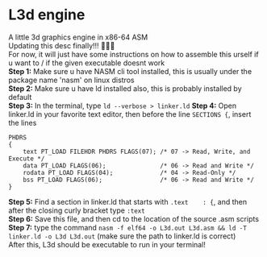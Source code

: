 # L3d engine
A little 3d graphics engine in x86-64 ASM\
Updating this desc finally!!! 🎉🎉🎉\
For now, it will just have some instructions on how to assemble this urself if u want to / if the given executable doesnt work\
**Step 1:** Make sure u have NASM cli tool installed, this is usually under the package name 'nasm' on linux distros\
**Step 2:** Make sure u have ld installed also, this is probably installed by default\
**Step 3:** In the terminal, type ``ld --verbose > linker.ld``
**Step 4:** Open linker.ld in your favorite text editor, then before the line ``SECTIONS {``, insert the lines 
```ld
PHDRS
{
    text PT_LOAD FILEHDR PHDRS FLAGS(07); /* 07 -> Read, Write, and Execute */
    data PT_LOAD FLAGS(06);               /* 06 -> Read and Write */
    rodata PT_LOAD FLAGS(04);             /* 04 -> Read-Only */
    bss PT_LOAD FLAGS(06);                /* 06 -> Read and Write */
}
```
**Step 5:** Find a section in linker.ld that starts with ``.text    : {``, and then after the closing curly bracket type ``:text``\
**Step 6:** Save this file, and then cd to the location of the source .asm scripts\
**Step 7:** type the command ``nasm -f elf64 -o L3d.out L3d.asm && ld -T linker.ld -o L3d L3d.out`` (make sure the path to linker.ld is correct)\
After this, L3d should be executable to run in your terminal!
